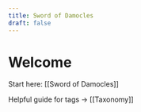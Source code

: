 ```yaml
---
title: Sword of Damocles
draft: false
---
```

# Welcome
Start here: [[Sword of Damocles]]

Helpful guide for tags -> [[Taxonomy]]
